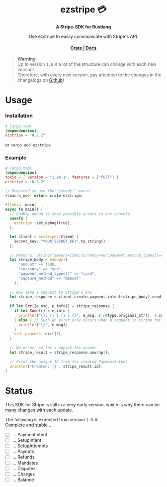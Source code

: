 <h1 align="center">ezstripe 💳</h1>
<div align="center">
 <strong>
   A Stripe-SDK for Rustlang
 </strong>
 <p>Use ezstripe to easily communicate with Stripe's API.</p>
</div>

<div align="center">
  <h4>
    <a href="https://crates.io/crates/ezstripe">
      Crate
    </a>
    <span> | </span>
    <a href="https://docs.rs/ezstripe/latest/ezstripe/">
      Docs
    </a>
  </h4>
</div>

> **Warning** <br>
> Up to version `1.0.0` a lot of the structure can change with each new version! <br>
> Therefore, with every new version, pay attention to the changes in the changelogs on [Github](https://github.com/xEntenKoeniqx/ezstripe)!

# Usage
### Installation
```toml
# Cargo.toml
[dependencies]
ezstripe = "0.2.2"
```
or
`cargo add ezstripe`

### Example
```toml
# Cargo.toml
[dependencies]
tokio = { version = "1.24.1", features = ["full"] }
ezstripe = "0.2.2"
```

```Rust
// Required to use the `ezbody!` macro
#[macro_use] extern crate ezstripe;

#[tokio::main]
async fn main() {
  // Enable debug to show possible errors in our console
  unsafe {
    ezstripe::set_debug(true);
  };

  let client = ezstripe::Client {
    secret_key: "YOUR_SECRET_KEY".to_string()
  };
  
  // Returns: String("amount=1500;currency=eur;payment_method_types[]=card;capture_method=manual;")
  let stripe_body = ezbody!(
      "amount" => 1500,
      "currency" => "eur",
      "payment_method_types[]" => "card",
      "capture_method" => "manual"
    );
  
  // Now send a request to Stripe's API
  let stripe_response = client.create_payment_intent(stripe_body).send().await;
  
  if let Err((e_msg, e_info)) = stripe_response {
    if let Some(r) = e_info {
      println!("{}: {} | {} | {}", e_msg, r.r#type.original_str(), r.code.original_str(), r.message);
    } else { // Such an error only occurs when a request to Stripe failed
      println!("{}", e_msg);
    }
    std::process::exit(1);
  }
  
  // No error, so let's unpack the answer
  let stripe_result = stripe_response.unwrap();
  
  // Print the unique ID from the created PaymentIntent
  println!("Created: {}", stripe_result.id);
}
```

# Status
This SDK for Stripe is still in a very early version, which is why there can be many changes with each update.

The following is expected from version `1.0.0`: <br>
Complete and stable ...

- [ ] ... PaymentIntent
- [ ] ... SetupIntent
- [ ] ... SetupAttempts
- [ ] ... Payouts
- [ ] ... Refunds
- [ ] ... Mandates
- [ ] ... Disputes
- [ ] ... Charges
- [ ] ... Balance